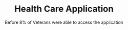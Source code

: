 ---
title: Health Care Application
subtitle: Before 8% of Veterans were able to access the application
tiles:
  - name: Daily Submissions
    layout: basic
    datapoint: 750
    context: on average

  - name: Mobile availability
    layout: basic
    datapoint: 100%
    context: of content available on mobile

  - name: Fully automated
    layout: basic
    datapoint: 50%
    context: of submission

  - name: Site Traffic
    layout: chart
    data: hca_sessions
    context: Total user sessions per day
    cols:
      - id: sessions
        label: Number of Sessions

  - name: Mobile Usage
    layout: chart
    data: hca_mobile
    context: Percentage of sessions by device type
    yLabel: Percentage
    yMax: 100
    cols:
      - id: mobile
        label: Mobile
        color: rgb(17,46,81)
      - id: desktop
        label: Desktop
        color: rgb(175,175,175)

  - name: New and Returning Veterans
    layout: chart
    data: hca_new
    context: Number of users
    cols:
      - id: new
        label: New
        color: rgb(17,46,81)
      - id: returning
        label: Returning
        color: rgb(175,175,175)
---